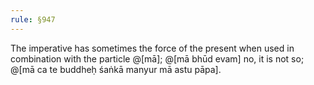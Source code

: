 ```yaml
---
rule: §947
---
```


The imperative has sometimes the force of the present when used in combination with the particle @[mā]; @[mā bhūd evam] no, it is not so; @[mā ca te buddheḥ śaṅkā manyur mā astu pāpa].
